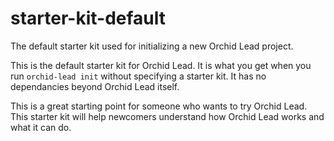 # starter-kit-default
The default starter kit used for initializing a new Orchid Lead project.

This is the default starter kit for Orchid Lead. It is what you get when you run <kbd>`orchid-lead init`</kbd> without specifying a starter kit. It has no dependancies beyond Orchid Lead itself.

This is a great starting point for someone who wants to try Orchid Lead. This starter kit will help newcomers understand how Orchid Lead works and what it can do.
